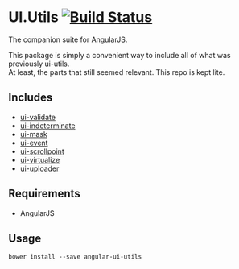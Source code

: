 # UI.Utils [![Build Status](https://travis-ci.org/angular-ui/ui-utils.svg?branch=master)](https://travis-ci.org/angular-ui/ui-utils)

The companion suite for AngularJS.

This package is simply a convenient way to include all of what was previously ui-utils.  
At least, the parts that still seemed relevant. This repo is kept lite.

## Includes

* [ui-validate](https://github.com/angular-ui/ui-validate)
* [ui-indeterminate](https://github.com/angular-ui/ui-indeterminate)
* [ui-mask](https://github.com/angular-ui/ui-mask)
* [ui-event](https://github.com/angular-ui/ui-event)
* [ui-scrollpoint](https://github.com/angular-ui/ui-scrollpoint)
* [ui-virtualize](https://github.com/angular-ui/ui-virtualize)
* [ui-uploader](https://github.com/angular-ui/ui-uploader)

## Requirements

* AngularJS

## Usage

`bower install --save angular-ui-utils`
